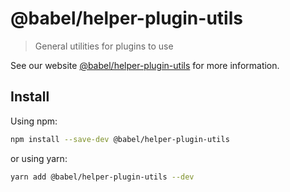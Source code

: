 # @babel/helper-plugin-utils

> General utilities for plugins to use

See our website [@babel/helper-plugin-utils](https://babeljs.io/docs/en/next/babel-helper-plugin-utils.html) for more
information.

## Install

Using npm:

```sh
npm install --save-dev @babel/helper-plugin-utils
```

or using yarn:

```sh
yarn add @babel/helper-plugin-utils --dev
```

